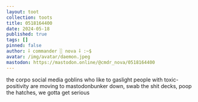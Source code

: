 ```yaml
---
layout: toot
collection: toots
title: 0518164400
date: 2024-05-18
published: true
tags: []
pinned: false
author: ⸸ commander ░ nova ⸸ :~$
avatar: /img/avatar/daemon.jpeg
mastodon: https://mastodon.online/@cmdr_nova/0518164400
---
```


the corpo social media goblins who like to gaslight people with toxic-positivity are moving to mastodonbunker down, swab the shit decks, poop the hatches, we gotta get serious
